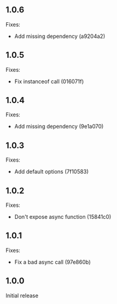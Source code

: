 ## 1.0.6

Fixes:

- Add missing dependency (a9204a2)

## 1.0.5

Fixes:

- Fix instanceof call (016071f)

## 1.0.4

Fixes:

- Add missing dependency (9e1a070)

## 1.0.3

Fixes:

- Add default options (7f10583)

## 1.0.2

Fixes:

- Don't expose async function (15841c0)

## 1.0.1

Fixes:

- Fix a bad async call (97e860b)

## 1.0.0

Initial release